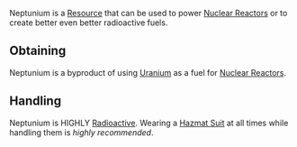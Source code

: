 Neptunium is a [Resource](https://github.com/Slimefun/Slimefun4/wiki/Resources) that can be used to power [Nuclear Reactors](https://github.com/Slimefun/Slimefun4/wiki/Electric-Machines#energy-generation) or to create better even better radioactive fuels.

## Obtaining

Neptunium is a byproduct of using [Uranium](https://github.com/Slimefun/Slimefun4/wiki/Uranium) as a fuel for [Nuclear Reactors](https://github.com/Slimefun/Slimefun4/wiki/Electric-Machines#energy-generation).

## Handling

Neptunium is HIGHLY [Radioactive](https://github.com/Slimefun/Slimefun4/wiki/Radiation). Wearing a [Hazmat Suit](https://github.com/Slimefun/Slimefun4/wiki/Armor#hazmat-suit) at all times while handling them is *highly recommended*.
